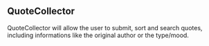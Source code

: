 ## QuoteCollector
QuoteCollector will allow the user to submit, sort and search quotes, including informations like the original author or the type/mood. 